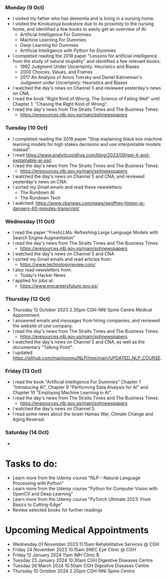 ### Monday (9 Oct)
- I visited my father who has dementia and is living in a nursing home.  
- I visited the Kinokuniya bookstore due to its proximity to the nursing home, and identified a few books to easily get an overview of AI:
    - Artificial Intelligence For Dummies
    - Machine Learning For Dummies
    - Deep Learning for Dummies
    - Artificial Intelligence with Python for Dummies
- I completed reading the 2019 paper "Lessons for artificial intelligence from the study of natural stupidity" and identified a few relevant books:
    - 1982 Judgment Under Uncertainty: Heuristics and Biases 
    - 2000 Choices, Values, and Frames 
    - 2017 An Analysis of Amos Tversky and Daniel Kahneman's Judgment under Uncertainty: Heuristics and Biases 
- I watched the day's news on Channel 5 and reviewed yesterday's news on CNA.
- I read the book "Right Kind of Wrong: The Science of Failing Well" until Chapter 1: "Chasing the Right Kind of Wrong".  
- I read the day's news from The Straits Times and The Business Times:
    - https://eresources.nlb.gov.sg/main/sphnewspapers

### Tuesday (10 Oct)
- I completed reading the 2019 paper "Stop explaining black box machine learning models for high stakes decisions and use interpretable models instead".  
- I read https://www.analyticsvidhya.com/blog/2023/09/gpt-4-and-explainable-ai-xai/.  
- I read the day's news from The Straits Times and The Business Times:
    - https://eresources.nlb.gov.sg/main/sphnewspapers
- I watched the day's news on Channel 5 and CNA, and reviewed yesterday's news on CNA.
- I sorted my Gmail emails and read these newsletters:
    - The Rundown AI
    - The Rundown Tech
- I watched: https://www.cbsnews.com/news/geoffrey-hinton-ai-dangers-60-minutes-transcript/

### Wednesday (11 Oct)
- I read the paper "FreshLLMs: Refreshing Large Language Models with Search Engine Augmentation"
- I read the day's news from The Straits Times and The Business Times:
    - https://eresources.nlb.gov.sg/main/sphnewspapers
- I watched the day's news on Channel 5 and CNA
- I sorted my Gmail emails and read articles from:
    - https://www.technologyreview.com/
- I also read newsletters from:
    - Today's Hacker News
- I applied for jobs at:
    - https://www.mycareersfuture.gov.sg/

### Thursday (12 Oct)
- Thursday 12 October 2023 2.30pm CGH-NNI Spine Centre Medical Appointment
- I answered emails and messages from hiring companies, and reviewed the website of one company.  
- I read the day's news from The Straits Times and The Business Times:
    - https://eresources.nlb.gov.sg/main/sphnewspapers
- I watched the day's news on Channel 5 and CNA, as well as the documentary "Talking Point".  
- I updated https://github.com/maxloosmu/NLP/tree/main/UPDATED_NLP_COURSE.  

### Friday (13 Oct)
- I read the book "Artificial Intelligence For Dummies" Chapter 1 "Introducing AI", Chapter 9 "Performing Data Analysis for AI" and Chapter 10 "Employing Machine Learning in AI".  
- I read the day's news from The Straits Times and The Business Times:
    - https://eresources.nlb.gov.sg/main/sphnewspapers
- I watched the day's news on Channel 5.  
- I read some news about the Israel-Hamas War, Climate Change and Aging Reversal.  

### Saturday (14 Oct)
- 


# Tasks to do:
- Learn more from the Udemy course "NLP – Natural Language Processing with Python"
- Learn more from the Udemy course "Python for Computer Vision with OpenCV and Deep Learning"
- Learn more from the Udemy course "PyTorch Ultimate 2023: From Basics to Cutting-Edge"
- Review selected books for further readings

# Upcoming Medical Appointments
- Wednesday 01 November 2023 11.15am Rehabilitative Services @ CGH
- Friday 24 November 2023 10.15am SNEC Eye Clinic @ CGH
- Friday 12 January 2024 11am IMH Clinic B
- Tuesday 23 January 2024 10.30am CGH Digestive Diseases Centre
- Tuesday 26 March 2024 10.50am CGH Digestive Diseases Centre
- Thursday 10 October 2024 2.20pm CGH-NNI Spine Centre
